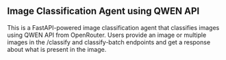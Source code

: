 ## Image Classification Agent using QWEN API
This is a FastAPI-powered image classification agent that classifies images using QWEN API from OpenRouter. Users provide an image or multiple images in the /classify and classify-batch endpoints and get a response about what is present in the image.


